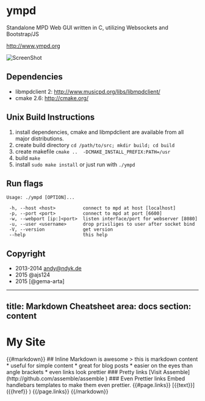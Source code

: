 ympd
====

Standalone MPD Web GUI written in C, utilizing Websockets and Bootstrap/JS


http://www.ympd.org

![ScreenShot](http://www.ympd.org/assets/ympd_github.png)

Dependencies
------------
 - libmpdclient 2: http://www.musicpd.org/libs/libmpdclient/
 - cmake 2.6: http://cmake.org/

Unix Build Instructions
-----------------------

1. install dependencies, cmake and libmpdclient are available from all major distributions.
2. create build directory ```cd /path/to/src; mkdir build; cd build```
3. create makefile ```cmake ..  -DCMAKE_INSTALL_PREFIX:PATH=/usr```
4. build ```make```
5. install ```sudo make install``` or just run with ```./ympd```

Run flags
---------
```
Usage: ./ympd [OPTION]...

 -h, --host <host>          connect to mpd at host [localhost]
 -p, --port <port>          connect to mpd at port [6600]
 -w, --webport [ip:]<port>  listen interface/port for webserver [8080]
 -u, --user <username>      drop priviliges to user after socket bind
 -V, --version              get version
 --help                     this help
```


Copyright
---------

* 2013-2014 <andy@ndyk.de>
* 2015 @ajs124 
* 2015 [@gema-arta]


---
title: Markdown Cheatsheet
area: docs
section: content
---

<h1 >   My Site </h1 >  
{{#markdown}}
## Inline Markdown is awesome 
> this is markdown content 
*  useful for simple content
*  great for blog posts
*  easier on the eyes than angle brackets
*  even links look prettier
### Pretty links 
[Visit Assemble] (http://github.com/assemble/assemble )
### Even Prettier links 
Embed handlebars templates to make them even prettier.
{{#page.links}}
[{{text}}] ({{href}} )
{{/page.links}}
{{/markdown}}
